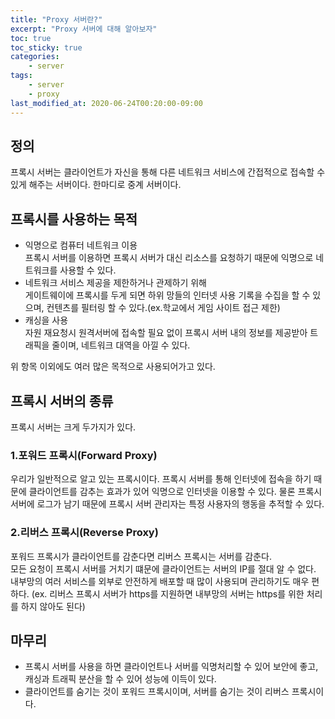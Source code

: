 ```yaml
---
title: "Proxy 서버란?"
excerpt: "Proxy 서버에 대해 알아보자"
toc: true
toc_sticky: true
categories:
    - server
tags:
    - server
    - proxy
last_modified_at: 2020-06-24T00:20:00-09:00
---
```

## 정의
프록시 서버는 클라이언트가 자신을 통해 다른 네트워크 서비스에 간접적으로 접속할 수 있게 해주는 서버이다. 한마디로 중계 서버이다.

## 프록시를 사용하는 목적
- 익명으로 컴퓨터 네트워크 이용  
프록시 서버를 이용하면 프록시 서버가 대신 리소스를 요청하기 때문에 익명으로 네트워크를 사용할 수 있다.
- 네트워크 서비스 제공을 제한하거나 관제하기 위해  
게이트웨이에 프록시를 두게 되면 하위 망들의 인터넷 사용 기록을 수집을 할 수 있으며, 컨텐츠를 필터링 할 수 있다.(ex.학교에서 게임 사이트 접근 제한)
- 캐싱을 사용  
자원 재요청시 원격서버에 접속할 필요 없이 프록시 서버 내의 정보를 제공받아 트래픽을 줄이며, 네트워크 대역을 아낄 수 있다.

위 항목 이외에도 여러 많은 목적으로 사용되어가고 있다.

## 프록시 서버의 종류
프록시 서버는 크게 두가지가 있다.

### 1.포워드 프록시(Forward Proxy)
우리가 일반적으로 알고 있는 프록시이다. 프록시 서버를 통해 인터넷에 접속을 하기 때문에
 클라이언트를 감추는 효과가 있어 익명으로 인터넷을 이용할 수 있다.
물론 프록시 서버에 로그가 남기 때문에 프록시 서버 관리자는 특정 사용자의 행동을 추적할 수 있다.
### 2.리버스 프록시(Reverse Proxy)
포워드 프록시가 클라이언트를 감춘다면 리버스 프록시는 서버를 감춘다.  
모든 요청이 프록시 서버를 거치기 떄문에 클라이언트는 서버의 IP를 절대 알 수 없다.  
내부망의 여러 서비스를 외부로 안전하게 배포할 때 많이 사용되며 관리하기도 매우 편하다.
(ex. 리버스 프록시 서버가 https를 지원하면 내부망의 서버는 https를 위한 처리를 하지 않아도 된다)

## 마무리
- 프록시 서버를 사용을 하면 클라이언트나 서버를 익명처리할 수 있어 보안에 좋고, 캐싱과 트래픽 분산을 할 수 있어 성능에 이득이 있다.  
- 클라이언트를 숨기는 것이 포워드 프록시이며, 서버를 숨기는 것이 리버스 프록시이다.

